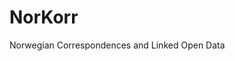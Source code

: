 # NorKorr
Norwegian Correspondences and Linked Open Data
<!--stackedit_data:
eyJoaXN0b3J5IjpbLTI4MjY1ODQ5M119
-->